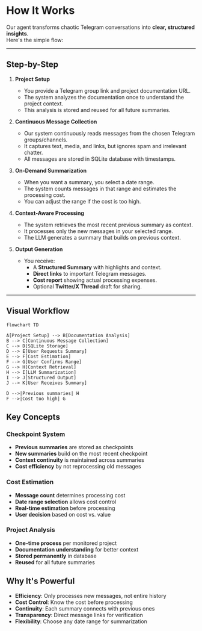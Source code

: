 # How It Works

Our agent transforms chaotic Telegram conversations into **clear, structured insights**.  
Here's the simple flow:

---

## Step-by-Step

1. **Project Setup**  
   - You provide a Telegram group link and project documentation URL.  
   - The system analyzes the documentation once to understand the project context.  
   - This analysis is stored and reused for all future summaries.  

2. **Continuous Message Collection**  
   - Our system continuously reads messages from the chosen Telegram groups/channels.  
   - It captures text, media, and links, but ignores spam and irrelevant chatter.  
   - All messages are stored in SQLite database with timestamps.  

3. **On-Demand Summarization**  
   - When you want a summary, you select a date range.  
   - The system counts messages in that range and estimates the processing cost.  
   - You can adjust the range if the cost is too high.  

4. **Context-Aware Processing**  
   - The system retrieves the most recent previous summary as context.  
   - It processes only the new messages in your selected range.  
   - The LLM generates a summary that builds on previous context.  

5. **Output Generation**  
   - You receive:  
     - A **Structured Summary** with highlights and context.  
     - **Direct links** to important Telegram messages.  
     - **Cost report** showing actual processing expenses.  
     - Optional **Twitter/X Thread** draft for sharing.  

---

## Visual Workflow

```mermaid
flowchart TD

A[Project Setup] --> B[Documentation Analysis]
B --> C[Continuous Message Collection]
C --> D[SQLite Storage]
D --> E[User Requests Summary]
E --> F[Cost Estimation]
F --> G[User Confirms Range]
G --> H[Context Retrieval]
H --> I[LLM Summarization]
I --> J[Structured Output]
J --> K[User Receives Summary]

D -->|Previous summaries| H
F -->|Cost too high| G
```

## Key Concepts

### Checkpoint System
- **Previous summaries** are stored as checkpoints
- **New summaries** build on the most recent checkpoint
- **Context continuity** is maintained across summaries
- **Cost efficiency** by not reprocessing old messages

### Cost Estimation
- **Message count** determines processing cost
- **Date range selection** allows cost control
- **Real-time estimation** before processing
- **User decision** based on cost vs. value

### Project Analysis
- **One-time process** per monitored project
- **Documentation understanding** for better context
- **Stored permanently** in database
- **Reused** for all future summaries

## Why It's Powerful

- **Efficiency**: Only processes new messages, not entire history
- **Cost Control**: Know the cost before processing
- **Continuity**: Each summary connects with previous ones
- **Transparency**: Direct message links for verification
- **Flexibility**: Choose any date range for summarization